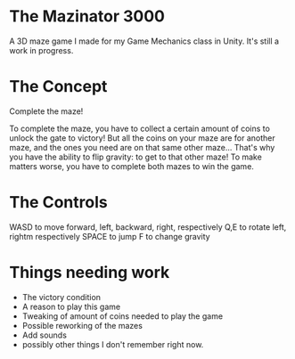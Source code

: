 # The Mazinator 3000
A 3D maze game I made for my Game Mechanics class in Unity. It's still a work in progress.

# The Concept
Complete the maze! 

To complete the maze, you have to collect a certain amount of coins to unlock the gate to victory! But all the coins on your maze are for another maze, and the ones you need are on that same other maze... That's why you have the ability to flip gravity: to get to that other maze! To make matters worse, you have to complete both mazes to win the game.

# The Controls
WASD to move forward, left, backward, right, respectively
Q,E to rotate left, rightm respectively
SPACE to jump
F to change gravity

# Things needing work
- The victory condition
- A reason to play this game
- Tweaking of amount of coins needed to play the game
- Possible reworking of the mazes
- Add sounds
- possibly other things I don't remember right now.

